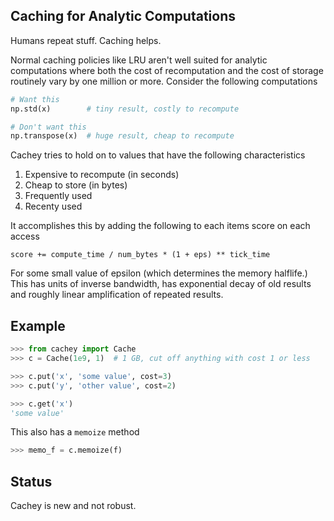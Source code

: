 Caching for Analytic Computations
---------------------------------

Humans repeat stuff.  Caching helps.

Normal caching policies like LRU aren't well suited for analytic computations
where both the cost of recomputation and the cost of storage routinely vary by
one million or more.  Consider the following computations

```python
# Want this
np.std(x)        # tiny result, costly to recompute

# Don't want this
np.transpose(x)  # huge result, cheap to recompute
```

Cachey tries to hold on to values that have the following characteristics

1. Expensive to recompute (in seconds)
2. Cheap to store (in bytes)
3. Frequently used
4. Recenty used

It accomplishes this by adding the following to each items score on each access

    score += compute_time / num_bytes * (1 + eps) ** tick_time

For some small value of epsilon (which determines the memory halflife.) This
has units of inverse bandwidth, has exponential decay of old results and
roughly linear amplification of repeated results.

Example
-------

```python
>>> from cachey import Cache
>>> c = Cache(1e9, 1)  # 1 GB, cut off anything with cost 1 or less

>>> c.put('x', 'some value', cost=3)
>>> c.put('y', 'other value', cost=2)

>>> c.get('x')
'some value'
```

This also has a `memoize` method

```python
>>> memo_f = c.memoize(f)
```

Status
------

Cachey is new and not robust.
